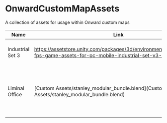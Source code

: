 # OnwardCustomMapAssets
 A collection of assets for usage within Onward custom maps

| Name | Link | Description | Contributor | Added | Tags |
| --- | --- | --- | --- | --- | --- |
| Industrial Set 3 | https://assetstore.unity.com/packages/3d/environments/industrial/rpg-fps-game-assets-for-pc-mobile-industrial-set-v3-0-101429 | Collection of industrial assets and buildings | Kitsuneko111 | 2025-01-27 | Cargo, Industrial, Crates, Hangars |
| Liminal Office | [Custom Assets/stanley_modular_bundle.blend](Custom Assets/stanley_modular_bundle.blend) | Collection of modular rooms in a stanley parable style (kinda just an example) | Kitsuneko111 | 2025-01-27 | Office, Liminal |